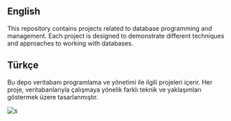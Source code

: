## English
This repository contains projects related to database programming and management. Each project is designed to demonstrate different techniques and approaches to working with databases.

## Türkçe
Bu depo veritabanı programlama ve yönetimi ile ilgili projeleri içerir. Her proje, veritabanlarıyla çalışmaya yönelik farklı teknik ve yaklaşımları göstermek üzere tasarlanmıştır.

![s](https://user-images.githubusercontent.com/92849974/215345927-0af97fe6-c5d9-410d-94aa-89169afc5a9a.gif)
